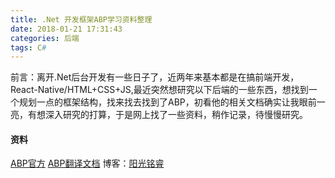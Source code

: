 ```yaml
---
title: .Net 开发框架ABP学习资料整理
date: 2018-01-21 17:31:43
categories: 后端
tags: C#
---
```


前言：离开.Net后台开发有一些日子了，近两年来基本都是在搞前端开发，React-Native/HTML+CSS+JS,最近突然想研究以下后端的一些东西，想找到一个规划一点的框架结构，找来找去找到了ABP，初看他的相关文档确实让我眼前一亮，有想深入研究的打算，于是网上找了一些资料，稍作记录，待慢慢研究。

#### 资料

[ABP官方](https://aspnetboilerplate.com)
[ABP翻译文档](https://github.com/ABPFrameWorkGroup/AbpDocument2Chinese)
博客：[阳光铭睿](http://www.cnblogs.com/mienreal/p/4528470.html)